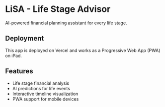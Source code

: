 # LiSA - Life Stage Advisor

AI-powered financial planning assistant for every life stage.

## Deployment

This app is deployed on Vercel and works as a Progressive Web App (PWA) on iPad.

## Features

- Life stage financial analysis
- AI predictions for life events
- Interactive timeline visualization
- PWA support for mobile devices